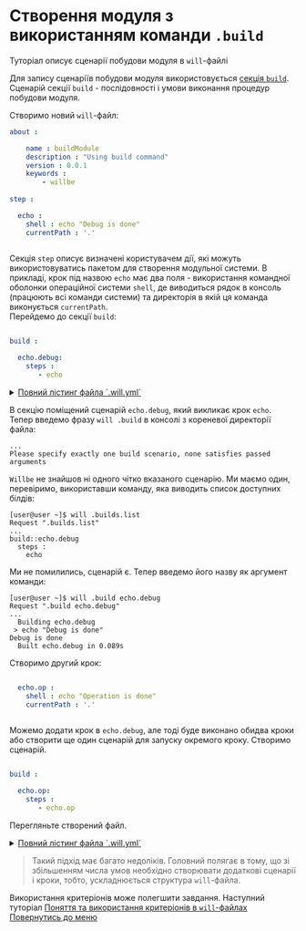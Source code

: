 # Створення модуля з використанням команди `.build`

Туторіал описує сценарії побудови модуля в `will`-файлі

<a name="module-by-build">  
    
Для запису сценаріїв побудови модуля використовується [cекція `build`](WillFileComposition.ukr.md#build). Сценарій секції `build` - послідовності і умови виконання процедур побудови модуля.  

Створимо новий `will`-файл:

```yaml
about :

    name : buildModule
    description : "Using build command"
    version : 0.0.1
    keywords :
        - willbe
        
step :

  echo :
    shell : echo "Debug is done"
    currentPath : '.'
    
```

Секція `step` описує визначені користувачем дії, які можуть використовуватись пакетом для створення модульної системи. В прикладі, крок під назвою `echo` має два поля - використання командної оболонки  операційної системи `shell`, де виводиться рядок в консоль (працюють всі команди системи) та директорія в якій ця команда виконується `currentPath`.  
Перейдемо до секції `build`:
    
```yaml

build :

  echo.debug:
    steps :
       - echo

```

<details>
  <summary><u>Повний лістинг файла `.will.yml`</u></summary>

```yaml

about :

    name : buildModule
    description : "Using build command"
    version : 0.0.1
    keywords :
        - willbe
        
step :

  echo :
    shell : echo "Debug is done"
    currentPath : '.'
    
build :

  echo.debug:
    steps :
       - echo

```

</details>

В секцію поміщений сценарій `echo.debug`, який викликає крок `echo`. 
Тепер введемо фразу `will .build` в консолі з кореневої директорії файла:

```
...
Please specify exactly one build scenario, none satisfies passed arguments

```

`Willbe` не знайшов ні одного чітко вказаного сценарію. Ми маємо один, перевіримо, використавши команду, яка виводить список доступних білдів:

```
[user@user ~]$ will .builds.list
Request ".builds.list"
...
build::echo.debug
  steps : 
    echo

```

Ми не помилились, сценарій є. Тепер введемо його назву як аргумент команди:

```
[user@user ~]$ will .build echo.debug
Request ".build echo.debug"
...
  Building echo.debug
 > echo "Debug is done"
Debug is done
  Built echo.debug in 0.089s

```

Створимо другий крок:

```yaml

  echo.op :
    shell : echo "Operation is done"
    currentPath : '.'
        
```

Можемо додати крок в `echo.debug`, але тоді буде виконано обидва кроки або створити ще один сценарій для запуску окремого кроку. Створимо сценарій. 

```yaml

build :

  echo.op:
    steps :
       - echo.op

```

Перегляньте створений файл.
<details>
  <summary><u>Повний лістинг файла `.will.yml`</u></summary>

```yaml

about :

    name : buildModuleWithCriterion
    description : "Output of various phrases using criterions"
    version : 0.0.1
    keywords :
        - willbe
        
step :

  echo :
    shell : echo "Debug is done"
    currentPath : '.'
        
  echo.op :
    shell : echo "Operation is done"
    currentPath : '.'    

build :

  echo.debug:
    steps :
       - echo
       
  echo.op:
    steps :
       - echo.op       

```

</details>

> Такий підхід має багато недоліків. Головний полягає в тому, що зі збільшенням числа умов необхідно створювати додаткові сценарії і кроки, тобто, ускладнюється структура `will`-файла.  

Використання критеріонів може полегшити завдання. Наступний туторіал [Поняття та використання критеріонів в `will`-файлах](CriterionsInWillFile.ukr.md)  
[Повернутись до меню](Topics.ukr.md)